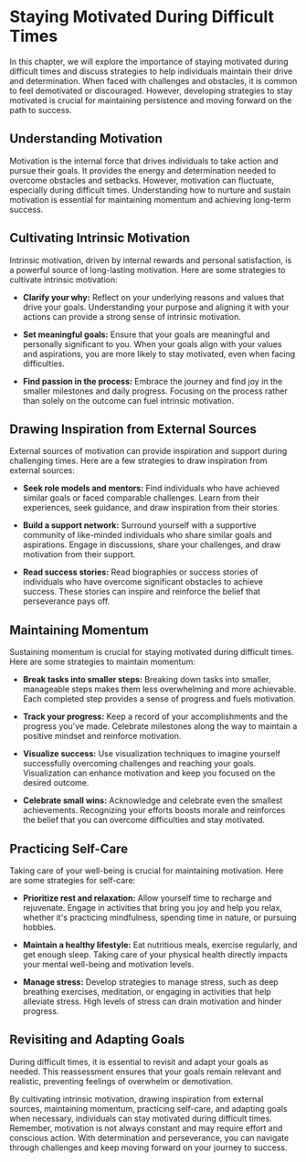 Staying Motivated During Difficult Times
=================================================

In this chapter, we will explore the importance of staying motivated during difficult times and discuss strategies to help individuals maintain their drive and determination. When faced with challenges and obstacles, it is common to feel demotivated or discouraged. However, developing strategies to stay motivated is crucial for maintaining persistence and moving forward on the path to success.

**Understanding Motivation**
----------------------------

Motivation is the internal force that drives individuals to take action and pursue their goals. It provides the energy and determination needed to overcome obstacles and setbacks. However, motivation can fluctuate, especially during difficult times. Understanding how to nurture and sustain motivation is essential for maintaining momentum and achieving long-term success.

**Cultivating Intrinsic Motivation**
------------------------------------

Intrinsic motivation, driven by internal rewards and personal satisfaction, is a powerful source of long-lasting motivation. Here are some strategies to cultivate intrinsic motivation:

* **Clarify your why:** Reflect on your underlying reasons and values that drive your goals. Understanding your purpose and aligning it with your actions can provide a strong sense of intrinsic motivation.

* **Set meaningful goals:** Ensure that your goals are meaningful and personally significant to you. When your goals align with your values and aspirations, you are more likely to stay motivated, even when facing difficulties.

* **Find passion in the process:** Embrace the journey and find joy in the smaller milestones and daily progress. Focusing on the process rather than solely on the outcome can fuel intrinsic motivation.

**Drawing Inspiration from External Sources**
---------------------------------------------

External sources of motivation can provide inspiration and support during challenging times. Here are a few strategies to draw inspiration from external sources:

* **Seek role models and mentors:** Find individuals who have achieved similar goals or faced comparable challenges. Learn from their experiences, seek guidance, and draw inspiration from their stories.

* **Build a support network:** Surround yourself with a supportive community of like-minded individuals who share similar goals and aspirations. Engage in discussions, share your challenges, and draw motivation from their support.

* **Read success stories:** Read biographies or success stories of individuals who have overcome significant obstacles to achieve success. These stories can inspire and reinforce the belief that perseverance pays off.

**Maintaining Momentum**
------------------------

Sustaining momentum is crucial for staying motivated during difficult times. Here are some strategies to maintain momentum:

* **Break tasks into smaller steps:** Breaking down tasks into smaller, manageable steps makes them less overwhelming and more achievable. Each completed step provides a sense of progress and fuels motivation.

* **Track your progress:** Keep a record of your accomplishments and the progress you've made. Celebrate milestones along the way to maintain a positive mindset and reinforce motivation.

* **Visualize success:** Use visualization techniques to imagine yourself successfully overcoming challenges and reaching your goals. Visualization can enhance motivation and keep you focused on the desired outcome.

* **Celebrate small wins:** Acknowledge and celebrate even the smallest achievements. Recognizing your efforts boosts morale and reinforces the belief that you can overcome difficulties and stay motivated.

**Practicing Self-Care**
------------------------

Taking care of your well-being is crucial for maintaining motivation. Here are some strategies for self-care:

* **Prioritize rest and relaxation:** Allow yourself time to recharge and rejuvenate. Engage in activities that bring you joy and help you relax, whether it's practicing mindfulness, spending time in nature, or pursuing hobbies.

* **Maintain a healthy lifestyle:** Eat nutritious meals, exercise regularly, and get enough sleep. Taking care of your physical health directly impacts your mental well-being and motivation levels.

* **Manage stress:** Develop strategies to manage stress, such as deep breathing exercises, meditation, or engaging in activities that help alleviate stress. High levels of stress can drain motivation and hinder progress.

**Revisiting and Adapting Goals**
---------------------------------

During difficult times, it is essential to revisit and adapt your goals as needed. This reassessment ensures that your goals remain relevant and realistic, preventing feelings of overwhelm or demotivation.

By cultivating intrinsic motivation, drawing inspiration from external sources, maintaining momentum, practicing self-care, and adapting goals when necessary, individuals can stay motivated during difficult times. Remember, motivation is not always constant and may require effort and conscious action. With determination and perseverance, you can navigate through challenges and keep moving forward on your journey to success.
